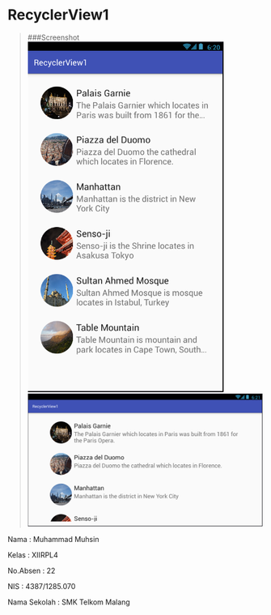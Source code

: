 # RecyclerView1


>###Screenshot
>![Screeshoot](https://github.com/MuhammadMuhsin/RecyclerView1/blob/master/RecyclerView1-1.PNG)
>![Screeshoot](https://github.com/MuhammadMuhsin/RecyclerView1/blob/master/RecyclerView1-2.PNG)

Nama : Muhammad Muhsin

Kelas : XIIRPL4

No.Absen : 22

NIS : 4387/1285.070

Nama Sekolah : SMK Telkom Malang
